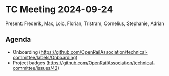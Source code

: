 # TC Meeting 2024-09-24

Present: Frederik, Max, Loic, Florian, Tristram, Cornelius, Stephanie, Adrian

## Agenda

* Onboarding (https://github.com/OpenRailAssociation/technical-committee/labels/Onboarding)
* Project badges (https://github.com/OpenRailAssociation/technical-committee/issues/42)
